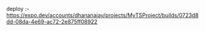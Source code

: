 deploy :- https://expo.dev/accounts/dhananajay/projects/MyTSProject/builds/0723d8dd-08da-4e69-ac72-2e875ff08922